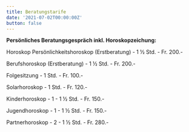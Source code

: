 ```yaml
---
title: Beratungstarife
date: '2021-07-02T00:00:00Z'
button: false
---
```

**Persönliches Beratungsgespräch inkl. Horoskopzeichung:**

Horoskop Persönlichkeitshoroskop (Erstberatung)  - 1 ½ Std. -  Fr. 200.-

Berufshoroskop (Erstberatung) - 1 ½ Std. -  Fr. 200.-

Folgesitzung  - 1  Std. -  Fr. 100.-

Solarhoroskop - 1 Std. -  Fr. 120.-

Kinderhoroskop - 1 - 1 ½ Std. -  Fr. 150.-

Jugendhoroskop - 1 - 1 ½ Std. -  Fr. 150.-

Partnerhoroskop - 2 - 1 ½ Std. -  Fr. 280.-